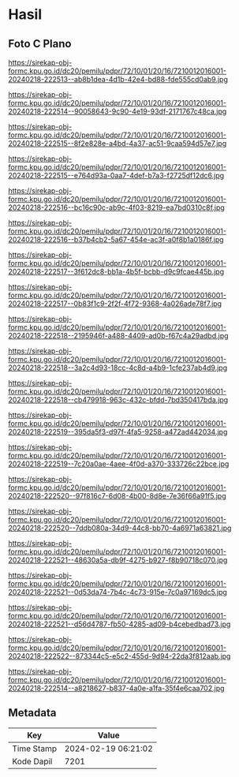 # Hasil

## Foto C Plano

https://sirekap-obj-formc.kpu.go.id/dc20/pemilu/pdpr/72/10/01/20/16/7210012016001-20240218-222513--ab8b1dea-4d1b-42e4-bd88-fde555cd0ab9.jpg

https://sirekap-obj-formc.kpu.go.id/dc20/pemilu/pdpr/72/10/01/20/16/7210012016001-20240218-222514--90058643-9c90-4e19-93df-2171767c48ca.jpg

https://sirekap-obj-formc.kpu.go.id/dc20/pemilu/pdpr/72/10/01/20/16/7210012016001-20240218-222515--8f2e828e-a4bd-4a37-ac51-9caa594d57e7.jpg

https://sirekap-obj-formc.kpu.go.id/dc20/pemilu/pdpr/72/10/01/20/16/7210012016001-20240218-222515--e764d93a-0aa7-4def-b7a3-f2725df12dc6.jpg

https://sirekap-obj-formc.kpu.go.id/dc20/pemilu/pdpr/72/10/01/20/16/7210012016001-20240218-222516--bc16c90c-ab9c-4f03-8219-ea7bd0310c8f.jpg

https://sirekap-obj-formc.kpu.go.id/dc20/pemilu/pdpr/72/10/01/20/16/7210012016001-20240218-222516--b37b4cb2-5a67-454e-ac3f-a0f8b1a0186f.jpg

https://sirekap-obj-formc.kpu.go.id/dc20/pemilu/pdpr/72/10/01/20/16/7210012016001-20240218-222517--3f612dc8-bb1a-4b5f-bcbb-d9c9fcae445b.jpg

https://sirekap-obj-formc.kpu.go.id/dc20/pemilu/pdpr/72/10/01/20/16/7210012016001-20240218-222517--0b83f1c9-2f2f-4f72-9368-4a026ade78f7.jpg

https://sirekap-obj-formc.kpu.go.id/dc20/pemilu/pdpr/72/10/01/20/16/7210012016001-20240218-222518--2195946f-a488-4409-ad0b-f67c4a29adbd.jpg

https://sirekap-obj-formc.kpu.go.id/dc20/pemilu/pdpr/72/10/01/20/16/7210012016001-20240218-222518--3a2c4d93-18cc-4c8d-a4b9-1cfe237ab4d9.jpg

https://sirekap-obj-formc.kpu.go.id/dc20/pemilu/pdpr/72/10/01/20/16/7210012016001-20240218-222518--cb479918-963c-432c-bfdd-7bd350417bda.jpg

https://sirekap-obj-formc.kpu.go.id/dc20/pemilu/pdpr/72/10/01/20/16/7210012016001-20240218-222519--395da5f3-d97f-4fa5-9258-a472ad442034.jpg

https://sirekap-obj-formc.kpu.go.id/dc20/pemilu/pdpr/72/10/01/20/16/7210012016001-20240218-222519--7c20a0ae-4aee-4f0d-a370-333726c22bce.jpg

https://sirekap-obj-formc.kpu.go.id/dc20/pemilu/pdpr/72/10/01/20/16/7210012016001-20240218-222520--97f816c7-6d08-4b00-8d8e-7e36f66a91f5.jpg

https://sirekap-obj-formc.kpu.go.id/dc20/pemilu/pdpr/72/10/01/20/16/7210012016001-20240218-222520--7ddb080a-34d9-44c8-bb70-4a6971a63821.jpg

https://sirekap-obj-formc.kpu.go.id/dc20/pemilu/pdpr/72/10/01/20/16/7210012016001-20240218-222521--48630a5a-db9f-4275-b927-f8b90718c070.jpg

https://sirekap-obj-formc.kpu.go.id/dc20/pemilu/pdpr/72/10/01/20/16/7210012016001-20240218-222521--0d53da74-7b4c-4c73-915e-7c0a97169dc5.jpg

https://sirekap-obj-formc.kpu.go.id/dc20/pemilu/pdpr/72/10/01/20/16/7210012016001-20240218-222521--d56d4787-fb50-4285-ad09-b4cebedbad73.jpg

https://sirekap-obj-formc.kpu.go.id/dc20/pemilu/pdpr/72/10/01/20/16/7210012016001-20240218-222522--873344c5-e5c2-455d-9d94-22da3f812aab.jpg

https://sirekap-obj-formc.kpu.go.id/dc20/pemilu/pdpr/72/10/01/20/16/7210012016001-20240218-222514--a8218627-b837-4a0e-a1fa-35f4e6caa702.jpg


## Metadata

| Key        | Value               |
| ---------- | ------------------- |
| Time Stamp | 2024-02-19 06:21:02 |
| Kode Dapil | 7201                |



